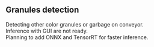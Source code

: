## Granules detection

Detecting other color granules or garbage on conveyor.\
Inference with GUI are not ready.\
Planning to add ONNX and TensorRT for faster inference.